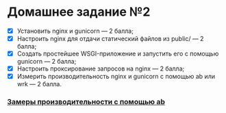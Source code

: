 # Домашнее задание №2

- [X] Установить nginx и gunicorn — 2 балла;
- [X] Настроить nginx для отдачи статический файлов из public/ — 2 балла;
- [X] Создать простейшее WSGI-приложение и запустить его с помощью gunicorn — 2 балла;
- [X] Настроить проксирование запросов на nginx — 2 балла;
- [X] Измерить производительность nginx и gunicorn c помощью ab или wrk — 2 балла.

### [Замеры производительности с помощью ab](./server_benchmark.md)
